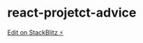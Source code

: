 # react-projetct-advice

[Edit on StackBlitz ⚡️](https://stackblitz.com/edit/stackblitz-starters-ksvydd)